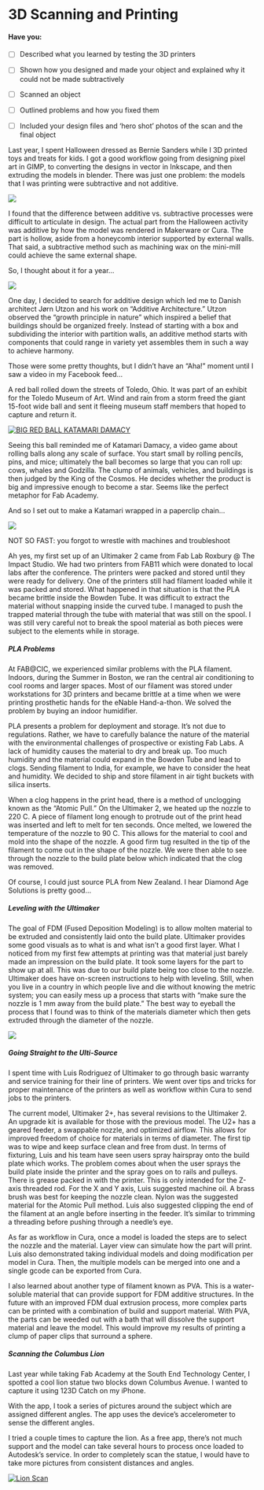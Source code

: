 # 3D Scanning and Printing

#### Have you:

* [ ] Described what you learned by testing the 3D printers

* [ ] Shown how you designed and made your object and explained why it could not be made subtractively

* [ ] Scanned an object

* [ ] Outlined problems and how you fixed them

* [ ] Included your design files and ‘hero shot’ photos of the scan and the final object

Last year, I spent Halloween dressed as Bernie Sanders while I 3D printed toys and treats for kids. I got a good workflow going from designing pixel art in GIMP, to converting the designs in vector in Inkscape, and then extruding the models in blender. There was just one problem: the models that I was printing were subtractive and not additive.

![](/assets/12066021_10153011932486307_3001689237034383865_n.jpg)

I found that the difference between additive vs. subtractive processes were difficult to articulate in design. The actual part from the Halloween activity was additive by how the model was rendered in Makerware or Cura. The part is hollow, aside from a honeycomb interior supported by external walls. That said, a subtractive method such as machining wax on the mini-mill could achieve the same external shape.

So, I thought about it for a year…

![](/assets/10683667_10153011787026307_794709291805732171_o.jpg)

One day, I decided to search for additive design which led me to Danish architect Jørn Utzon and his work on “Additive Architecture.” Utzon observed the “growth principle in nature” which inspired a belief that buildings should be organized freely. Instead of starting with a box and subdividing the interior with partition walls, an additive method starts with components that could range in variety yet assembles them in such a way to achieve harmony.

Those were some pretty thoughts, but I didn’t have an “Aha!” moment until I saw a video in my Facebook feed…

A red ball rolled down the streets of Toledo, Ohio. It was part of an exhibit for the Toledo Museum of Art. Wind and rain from a storm freed the giant 15-foot wide ball and sent it fleeing museum staff members that hoped to capture and return it.

[![BIG RED BALL KATAMARI DAMACY](https://img.youtube.com/vi/D049v4uBOJ4/0.jpg)](https://www.youtube.com/watch?v=D049v4uBOJ4 "BIG RED BALL KATAMARI DAMACY")

Seeing this ball reminded me of Katamari Damacy, a video game about rolling balls along any scale of surface. You start small by rolling pencils, pins, and mice; ultimately the ball becomes so large that you can roll up: cows, whales and Godzilla. The clump of animals, vehicles, and buildings is then judged by the King of the Cosmos. He decides whether the product is big and impressive enough to become a star. Seems like the perfect metaphor for Fab Academy.

And so I set out to make a Katamari wrapped in a paperclip chain…

![](/assets/Screen-Shot-2016-09-22-at-2.13.54-PM.png)

NOT SO FAST: you forgot to wrestle with machines and troubleshoot

Ah yes, my first set up of an Ultimaker 2 came from Fab Lab Roxbury @ The Impact Studio. We had two printers from FAB11 which were donated to local labs after the conference. The printers were packed and stored until they were ready for delivery. One of the printers still had filament loaded while it was packed and stored. What happened in that situation is that the PLA became brittle inside the Bowden Tube. It was difficult to extract the material without snapping inside the curved tube. I managed to push the trapped material through the tube with material that was still on the spool. I was still very careful not to break the spool material as both pieces were subject to the elements while in storage.

##### PLA Problems

At FAB@CIC, we experienced similar problems with the PLA filament. Indoors, during the Summer in Boston, we ran the central air conditioning to cool rooms and larger spaces. Most of our filament was stored under workstations for 3D printers and became brittle at a time when we were printing prosthetic hands for the eNable Hand-a-thon. We solved the problem by buying an indoor humidifier.

PLA presents a problem for deployment and storage. It’s not due to regulations. Rather, we have to carefully balance the nature of the material with the environmental challenges of prospective or existing Fab Labs. A lack of humidity causes the material to dry and break up. Too much humidity and the material could expand in the Bowden Tube and lead to clogs. Sending filament to India, for example, we have to consider the heat and humidity. We decided to ship and store filament in air tight buckets with silica inserts.

When a clog happens in the print head, there is a method of unclogging known as the “Atomic Pull.” On the Ultimaker 2, we heated up the nozzle to 220 C. A piece of filament long enough to protrude out of the print head was inserted and left to melt for ten seconds. Once melted, we lowered the temperature of the nozzle to 90 C. This allows for the material to cool and mold into the shape of the nozzle. A good firm tug resulted in the tip of the filament to come out in the shape of the nozzle. We were then able to see through the nozzle to the build plate below which indicated that the clog was removed.

Of course, I could just source PLA from New Zealand. I hear Diamond Age Solutions is pretty good…

##### Leveling with the Ultimaker

The goal of FDM \(Fused Deposition Modeling\) is to allow molten material to be extruded and consistently laid onto the build plate. Ultimaker provides some good visuals as to what is and what isn’t a good first layer. What I noticed from my first few attempts at printing was that material just barely made an impression on the build plate. It took some layers for the part to show up at all. This was due to our build plate being too close to the nozzle. Ultimaker does have on-screen instructions to help with leveling. Still, when you live in a country in which people live and die without knowing the metric system; you can easily mess up a process that starts with “make sure the nozzle is 1 mm away from the build plate.” The best way to eyeball the process that I found was to think of the materials diameter which then gets extruded through the diameter of the nozzle.

![](/assets/IMG_0750.JPG)

##### Going Straight to the Ulti-Source

I spent time with Luis Rodriguez of Ultimaker to go through basic warranty and service training for their line of printers. We went over tips and tricks for proper maintenance of the printers as well as workflow within Cura to send jobs to the printers.

The current model, Ultimaker 2+, has several revisions to the Ultimaker 2. An upgrade kit is available for those with the previous model. The U2+ has a geared feeder, a swappable nozzle, and optimized airflow. This allows for improved freedom of choice for materials in terms of diameter. The first tip was to wipe and keep surface clean and free from dust. In terms of fixturing, Luis and his team have seen users spray hairspray onto the build plate which works. The problem comes about when the user sprays the build plate inside the printer and the spray goes on to rails and pulleys. There is grease packed in with the printer. This is only intended for the Z-axis threaded rod. For the X and Y axis, Luis suggested machine oil. A brass brush was best for keeping the nozzle clean. Nylon was the suggested material for the Atomic Pull method. Luis also suggested clipping the end of the filament at an angle before inserting in the feeder. It’s similar to trimming a threading before pushing through a needle’s eye.

As far as workflow in Cura, once a model is loaded the steps are to select the nozzle and the material. Layer view can simulate how the part will print. Luis also demonstrated taking individual models and doing modification per model in Cura. Then, the multiple models can be merged into one and a single gcode can be exported from Cura.

I also learned about another type of filament known as PVA. This is a water-soluble material that can provide support for FDM additive structures. In the future with an improved FDM dual extrusion process, more complex parts can be printed with a combination of build and support material. With PVA, the parts can be weeded out with a bath that will dissolve the support material and leave the model. This would improve my results of printing a clump of paper clips that surround a sphere.

##### Scanning the Columbus Lion

Last year while taking Fab Academy at the South End Technology Center, I spotted a cool lion statue two blocks down Columbus Avenue. I wanted to capture it using 123D Catch on my iPhone.

With the app, I took a series of pictures around the subject which are assigned different angles. The app uses the device’s accelerometer to sense the different angles.

I tried a couple times to capture the lion. As a free app, there’s not much support and the model can take several hours to process once loaded to Autodesk’s service. In order to completely scan the statue, I would have to take more pictures from consistent distances and angles.

[![Lion Scan](https://img.youtube.com/vi/unT5ybCM4qU/0.jpg)](https://www.youtube.com/watch?v=unT5ybCM4qU "Lion Scan")

